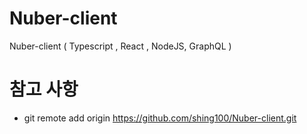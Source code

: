 # Nuber-client
Nuber-client ( Typescript , React , NodeJS, GraphQL )




# 참고 사항
- git remote add origin https://github.com/shing100/Nuber-client.git


